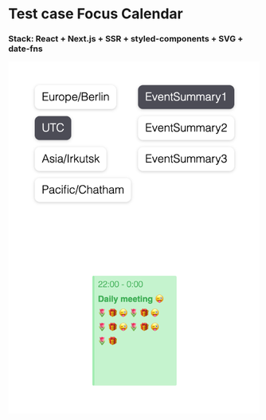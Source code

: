 # Test case Focus Calendar

### Stack: React + Next.js + SSR + styled-components + SVG + date-fns

![](assets/screenshot.png)